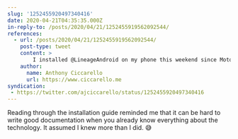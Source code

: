 ```yaml
---
slug: '1252455920497340416'
date: 2020-04-21T04:35:35.000Z
in-reply-to: /posts/2020/04/21/1252455919562092544/
references:
  - url: /posts/2020/04/21/1252455919562092544/
    post-type: tweet
    content: >
        I installed @LineageAndroid on my phone this weekend since Motorola stopped sending out security updates. It's been fun to geek out on Android stuff for a change.
    author:
      name: Anthony Ciccarello
      url: https://www.ciccarello.me
syndication:
 - https://twitter.com/ajciccarello/status/1252455920497340416
---
```


Reading through the installation guide reminded me that it can be hard to write good documentation when you already know everything about the technology. It assumed I knew more than I did. 😅
